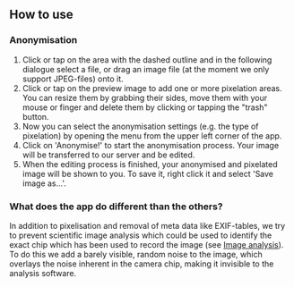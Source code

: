 ## How to use
### Anonymisation
1. Click or tap on the area with the dashed outline and in the following dialogue select a file, or drag an image file (at the moment we only support JPEG-files) onto it.
1. Click or tap on the preview image to add one or more pixelation areas. You can resize them by grabbing their sides, move them with your mouse or finger and delete them by clicking or tapping the "trash" button.
1. Now you can select the anonymisation settings (e.g. the type of pixelation) by opening the menu from the upper left corner of the app.
1. Click on 'Anonymise!' to start the anonymisation process. Your image will be transferred to our server and be edited.
1. When the editing process is finished, your anonymised and pixelated image will be shown to you. To save it, right click it and select 'Save image as...'.

### What does the app do different than the others?
In addition to pixelisation and removal of meta data like EXIF-tables, we try to prevent scientific image analysis which could be used to identify the exact chip which has been used to record the image (see [Image analysis](image-analysis?l=en)). To do this we add a barely visible, random noise to the image, which overlays the noise inherent in the camera chip, making it invisible to the analysis software.